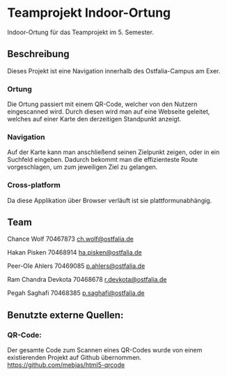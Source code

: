 # Teamprojekt Indoor-Ortung
Indoor-Ortung für das Teamprojekt im 5. Semester.


## Beschreibung
Dieses Projekt ist eine Navigation innerhalb des Ostfalia-Campus am Exer.
### Ortung
Die Ortung passiert mit einem QR-Code, welcher von den Nutzern eingescanned wird. Durch diesen wird man auf eine Webseite geleitet, welches auf einer Karte den derzeitigen Standpunkt anzeigt.
### Navigation
Auf der Karte kann man anschließend seinen Zielpunkt zeigen, oder in ein Suchfeld eingeben.
Dadurch bekommt man die effizienteste Route vorgeschlagen, um zum jeweiligen Ziel zu gelangen.
### Cross-platform
Da diese Applikation über Browser verläuft ist sie plattformunabhängig.


## Team
Chance Wolf           70467873      ch.wolf@ostfalia.de

Hakan Pisken          70468914      ha.pisken@ostfalia.de

Peer-Ole Ahlers       70469085      p.ahlers@ostfalia.de

Ram Chandra Devkota   70468678      r.devkota@ostfalia.de

Pegah Saghafi         70468385      p.saghafi@ostfalia.de


## Benutzte externe Quellen:
### QR-Code:
Der gesamte Code zum Scannen eines QR-Codes wurde von einem existierenden Projekt auf Github übernommen.
https://github.com/mebjas/html5-qrcode
